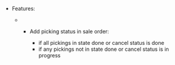  - Features:
    
      -   - Add picking status in sale order:
            
              - if all pickings in state done or cancel status is done
              - if any pickings not in state done or cancel status is in
                progress

